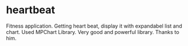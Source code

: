 # heartbeat
Fitness application.
Getting heart beat, display it with expandabel list and chart.
Used MPChart Library.
Very good and powerful library.
Thanks to him.
